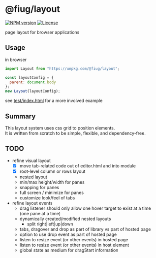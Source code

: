 # @fiug/layout

[![NPM version](https://img.shields.io/npm/v/@fiug/layout)](https://www.npmjs.com/package/@fiug/layout)
[![License](https://img.shields.io/github/license/fiugd/layout)](https://github.com/fiugd/layout/blob/main/LICENSE)

page layout for browser applications


## Usage

in browser
```javascript
import Layout from "https://unpkg.com/@fiug/layout";

const layoutConfig = {
  parent: document.body
};
new Layout(layoutConfig);
```
see <a href="./test/index.html">test/index.html</a> for a more involved example

## Summary
This layout system uses css grid to position elements.   
It is written from scratch to be simple, flexible, and dependency-free.   

## TODO

- refine visual layout
	- [X] move tab-related code out of editor.html and into module
	- [X] root-level column or rows layout
	- nested layout
	- min/max height/width for panes
	- snapping for panes
	- full screen / minimize for panes
	- customize look/feel of tabs
- refine layout events
	- drag listener should only allow one hover target to exist at a time (one pane at a time)
	- dynamically created/modified nested layouts
		- split right|left|up|down
	- tabs, dragover and drop as part of library vs part of hosted page
	- option to use drop event as part of hosted page
	- listen to resize event (or other events) in hosted page
	- listen to resize event (or other events) in host element
	- global state as medium for dragStart information